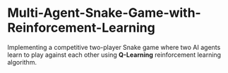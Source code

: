 # Multi-Agent-Snake-Game-with-Reinforcement-Learning
Implementing a competitive two-player Snake game where two AI agents learn to play against each other using **Q-Learning** reinforcement learning algorithm.
